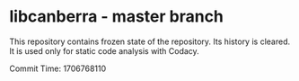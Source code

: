 # libcanberra - master branch

This repository contains frozen state of the repository.
Its history is cleared. It is used only for static code
analysis with Codacy.

Commit Time: 1706768110